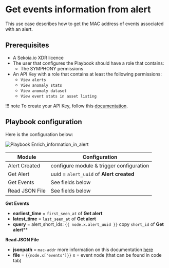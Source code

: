 # Get events information from alert

This use case describes how to get the MAC address of events associated with an alert. 

## Prerequisites

- A Sekoia.io XDR licence
- The user that configures the Playbook should have a role that contains:
	* The SYMPHONY permissions
- An API Key with a role that contains at least the following permissions:
	* `View alerts`
	* `View anomaly stats`
	* `View anomaly dataset`
	* `View event stats in asset listing`

!!! note 
    To create your API Key, follow this [documentation](/getting_started/manage_api_keys.md).
    
## Playbook configuration

Here is the configuration below: 

![Playbook Enrich_information_in_alert](/assets/playbooks/library/UseCases/Enrich_information_in_alert.png)

| Module | Configuration |
| --- | --- |
| Alert Created | configure module & trigger configuration |
| Get Alert | uuid = `alert_uuid`  of **Alert created** |
| Get Events | See fields below |
| Read JSON File | See fields below |

**Get Events**  
- **earliest_time** = `first_seen_at` of **Get alert**
- **latest_time** = `last_seen_at` of **Get alert**
- **query** = alert_short_ids: `{{ node.x.alert_uuid }}`  copy `short_id` of **Get alert****

**Read JSON File** 
- **jsonpath** = `mac-addr` more information on this documentation [here](http://docs.oasis-open.org/cti/stix/v2.0/cs01/part4-cyber-observable-objects/stix-v2.0-cs01-part4-cyber-observable-objects.html#_Toc496716255)
- **file** = `{{node.x['events']}}`  x = event node (that can be found in code tab)
